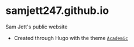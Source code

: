 # samjett247.github.io
Sam Jett's public website

- Created through Hugo with the theme [`Academic`](https://themes.gohugo.io/academic/)

